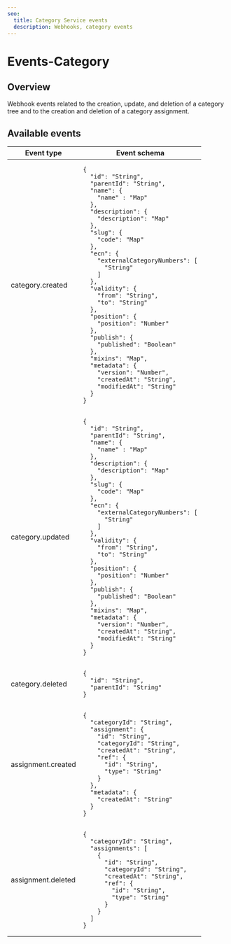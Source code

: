 ```yaml
---
seo:
  title: Category Service events
  description: Webhooks, category events
---
```


# Events-Category

## Overview

Webhook events related to the creation, update, and deletion of a category tree and to the creation and deletion of a category assignment.

## Available events

<table><thead><tr><th>Event type</th><th>Event schema</th></tr></thead><tbody><tr><td>category.created</td><td><pre class="language-json"><code class="lang-json">{
  "id": "String",
  "parentId": "String",
  "name": {
    "name" : "Map"
  },
  "description": {
    "description": "Map"
  },
  "slug": {
    "code": "Map"
  },
  "ecn": {
    "externalCategoryNumbers": [
      "String"
    ]
  },
  "validity": {
    "from": "String",
    "to": "String"
  },
  "position": {
    "position": "Number"
  },
  "publish": {
    "published": "Boolean"
  },
  "mixins": "Map",
  "metadata": {
    "version": "Number",
    "createdAt": "String",
    "modifiedAt": "String"
  }
}
</code></pre></td></tr><tr><td>category.updated</td><td><pre class="language-json"><code class="lang-json">{
  "id": "String",
  "parentId": "String",
  "name": {
    "name" : "Map"
  },
  "description": {
    "description": "Map"
  },
  "slug": {
    "code": "Map"
  },
  "ecn": {
    "externalCategoryNumbers": [
      "String"
    ]
  },
  "validity": {
    "from": "String",
    "to": "String"
  },
  "position": {
    "position": "Number"
  },
  "publish": {
    "published": "Boolean"
  },
  "mixins": "Map",
  "metadata": {
    "version": "Number",
    "createdAt": "String",
    "modifiedAt": "String"
  }
}
</code></pre></td></tr><tr><td>category.deleted</td><td><pre class="language-json"><code class="lang-json">{
  "id": "String",
  "parentId": "String"
}
</code></pre></td></tr><tr><td>assignment.created</td><td><pre class="language-json"><code class="lang-json">{
  "categoryId": "String",
  "assignment": {
    "id": "String",
    "categoryId": "String",
    "createdAt": "String",
    "ref": {
      "id": "String",
      "type": "String"
    }
  },
  "metadata": {
    "createdAt": "String"
  }
}
</code></pre></td></tr><tr><td>assignment.deleted</td><td><pre class="language-json"><code class="lang-json">{
  "categoryId": "String",
  "assignments": [
    {
      "id": "String",
      "categoryId": "String",
      "createdAt": "String",
      "ref": {
        "id": "String",
        "type": "String"
      }
    }
  ]
}
</code></pre></td></tr></tbody></table>
